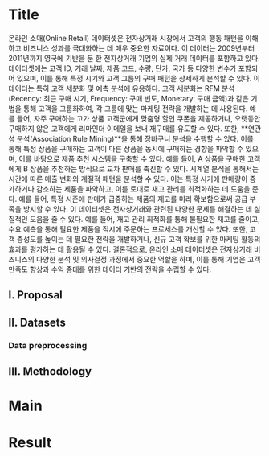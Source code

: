 # Title
온라인 소매(Online Retail) 데이터셋은 전자상거래 시장에서 고객의 행동 패턴을 이해하고 비즈니스 성과를 극대화하는 데 매우 중요한 자료이다. 이 데이터는 2009년부터 2011년까지 영국에 기반을 둔 한 전자상거래 기업의 실제 거래 데이터를 포함하고 있다. 데이터셋에는 고객 ID, 거래 날짜, 제품 코드, 수량, 단가, 국가 등 다양한 변수가 포함되어 있으며, 이를 통해 특정 시기와 고객 그룹의 구매 패턴을 상세하게 분석할 수 있다.
이 데이터는 특히 고객 세분화 및 예측 분석에 유용하다. 고객 세분화는 RFM 분석(Recency: 최근 구매 시기, Frequency: 구매 빈도, Monetary: 구매 금액)과 같은 기법을 통해 고객을 그룹화하여, 각 그룹에 맞는 마케팅 전략을 개발하는 데 사용된다. 예를 들어, 자주 구매하는 고가 상품 고객군에게 맞춤형 할인 쿠폰을 제공하거나, 오랫동안 구매하지 않은 고객에게 리마인더 이메일을 보내 재구매를 유도할 수 있다.
또한, **연관성 분석(Association Rule Mining)**을 통해 장바구니 분석을 수행할 수 있다. 이를 통해 특정 상품을 구매하는 고객이 다른 상품을 동시에 구매하는 경향을 파악할 수 있으며, 이를 바탕으로 제품 추천 시스템을 구축할 수 있다. 예를 들어, A 상품을 구매한 고객에게 B 상품을 추천하는 방식으로 교차 판매를 촉진할 수 있다.
시계열 분석을 통해서는 시간에 따른 매출 변화와 계절적 패턴을 분석할 수 있다. 이는 특정 시기에 판매량이 증가하거나 감소하는 제품을 파악하고, 이를 토대로 재고 관리를 최적화하는 데 도움을 준다. 예를 들어, 특정 시즌에 판매가 급증하는 제품의 재고를 미리 확보함으로써 공급 부족을 방지할 수 있다.
이 데이터셋은 전자상거래와 관련된 다양한 문제를 해결하는 데 실질적인 도움을 줄 수 있다. 예를 들어, 재고 관리 최적화를 통해 불필요한 재고를 줄이고, 수요 예측을 통해 필요한 제품을 적시에 주문하는 프로세스를 개선할 수 있다. 또한, 고객 충성도를 높이는 데 필요한 전략을 개발하거나, 신규 고객 확보를 위한 마케팅 활동의 효과를 평가하는 데 활용될 수 있다.
결론적으로, 온라인 소매 데이터셋은 전자상거래 비즈니스의 다양한 분석 및 의사결정 과정에서 중요한 역할을 하며, 이를 통해 기업은 고객 만족도 향상과 수익 증대를 위한 데이터 기반의 전략을 수립할 수 있다.

## I. Proposal 

## II. Datasets

### Data preprocessing

## III. Methodology 

# Main 

# Result
